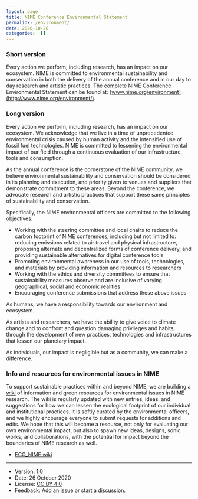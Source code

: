 ```yaml
---
layout: page
title: NIME Conference Environmental Statement
permalink: /environment/
date: 2020-10-26
categories:  []
---
```


### Short version

Every action we perform, including research, has an impact on our ecosystem. NIME is committed to environmental sustainability and conservation in both the delivery of the annual conference and in our day to day research and artistic practices. The complete NIME Conference Environmental Statement can be found at: [www.nime.org/environment](http://www.nime.org/environment/).


### Long version

Every action we perform, including research, has an impact on our ecosystem. We acknowledge that we live in a time of unprecedented environmental crisis caused by human activity and the intensified use of fossil fuel technologies. NIME is committed to lessening the environmental impact of our field through a continuous evaluation of our infrastructure, tools and consumption.

As the annual conference is the cornerstone of the NIME community, we believe environmental sustainability and conservation should be considered in its planning and execution, and priority given to venues and suppliers that demonstrate commitment to these areas. Beyond the conference, we advocate research and artistic practices that support these same principles of sustainability and conservation.

Specifically, the NIME environmental officers are committed to the following objectives:

- Working with the steering committee and local chairs to reduce the carbon footprint of NIME conferences, including but not limited to: reducing emissions related to air travel and physical infrastructure, proposing alternate and decentralized forms of conference delivery, and providing sustainable alternatives for digital conference tools
- Promoting environmental awareness in our use of tools, technologies, and materials by providing information and resources to researchers
- Working with the ethics and diversity committees to ensure that sustainability measures observe and are inclusive of varying geographical, social and economic realities
- Encouraging conference submissions that address these above issues

As humans, we have a responsibility towards our environment and ecosystem.

As artists and researchers, we have the ability to give voice to climate change and to confront and question damaging privileges and habits, through the development of new practices, technologies and infrastructures that lessen our planetary impact.

As individuals, our impact is negligible but as a community, we can make a difference.


### Info and resources for environmental issues in NIME

To support sustainable practices within and beyond NIME, we are building a [wiki](https://eco.nime.org) of information and green resources for environmental issues in NIME research. The wiki is regularly updated with new entries, ideas, and suggestions for how we can lessen the ecological footprint of our individual and institutional practices. It is softly curated by the environmental officers, and we highly encourage everyone to submit requests for additions and edits. We hope that this will become a resource, not only for evaluating our own environmental impact, but also to spawn new ideas, designs, sonic works, and collaborations, with the potential for impact beyond the boundaries of NIME research as well.

- [ECO_NIME wiki](https://eco.nime.org)

-------------------------

- Version: 1.0
- Date: 26 October 2020
- License: [CC BY 4.0](https://creativecommons.org/licenses/by/4.0/)
- Feedback: Add an [issue](https://github.com/NIME-conference/nime-website/issues) or start a [discussion](https://forum.nime.org/).
